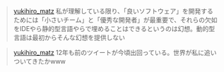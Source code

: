 
> [yukihiro_matz](https://twitter.com/yukihiro_matz/status/113795262165680128) 私が理解している限り、「良いソフトウェア」を開発するためには「小さいチーム」と「優秀な開発者」が最重要で、それらの欠如をIDEやら静的型言語やらで埋めることはできるというのは幻想。動的型言語は最初からそんな幻想を提供しない

> [yukihiro_matz](https://twitter.com/yukihiro_matz/status/1699909302222553189) 12年も前のツイートが今頃出回っている。世界が私に追いついてきたかwww
